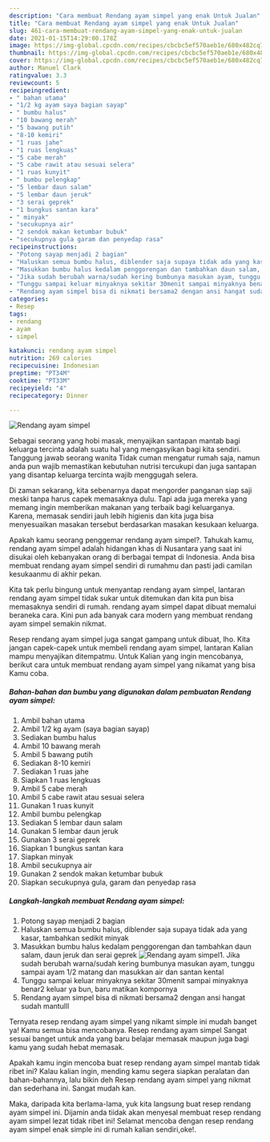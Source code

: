 ```yaml
---
description: "Cara membuat Rendang ayam simpel yang enak Untuk Jualan"
title: "Cara membuat Rendang ayam simpel yang enak Untuk Jualan"
slug: 461-cara-membuat-rendang-ayam-simpel-yang-enak-untuk-jualan
date: 2021-01-15T14:29:00.178Z
image: https://img-global.cpcdn.com/recipes/cbcbc5ef570aeb1e/680x482cq70/rendang-ayam-simpel-foto-resep-utama.jpg
thumbnail: https://img-global.cpcdn.com/recipes/cbcbc5ef570aeb1e/680x482cq70/rendang-ayam-simpel-foto-resep-utama.jpg
cover: https://img-global.cpcdn.com/recipes/cbcbc5ef570aeb1e/680x482cq70/rendang-ayam-simpel-foto-resep-utama.jpg
author: Manuel Clark
ratingvalue: 3.3
reviewcount: 5
recipeingredient:
- " bahan utama"
- "1/2 kg ayam saya bagian sayap"
- " bumbu halus"
- "10 bawang merah"
- "5 bawang putih"
- "8-10 kemiri"
- "1 ruas jahe"
- "1 ruas lengkuas"
- "5 cabe merah"
- "5 cabe rawit atau sesuai selera"
- "1 ruas kunyit"
- " bumbu pelengkap"
- "5 lembar daun salam"
- "5 lembar daun jeruk"
- "3 serai geprek"
- "1 bungkus santan kara"
- " minyak"
- "secukupnya air"
- "2 sendok makan ketumbar bubuk"
- "secukupnya gula garam dan penyedap rasa"
recipeinstructions:
- "Potong sayap menjadi 2 bagian"
- "Haluskan semua bumbu halus, diblender saja supaya tidak ada yang kasar, tambahkan sedikit minyak"
- "Masukkan bumbu halus kedalam penggorengan dan tambahkan daun salam, daun jeruk dan serai geprek"
- "Jika sudah berubah warna/sudah kering bumbunya masukan ayam, tunggu sampai ayam 1/2 matang dan masukkan air dan santan kental"
- "Tunggu sampai keluar minyaknya sekitar 30menit sampai minyaknya benar2 keluar ya bun, baru matikan kompornya"
- "Rendang ayam simpel bisa di nikmati bersama2 dengan ansi hangat sudah mantulll"
categories:
- Resep
tags:
- rendang
- ayam
- simpel

katakunci: rendang ayam simpel 
nutrition: 269 calories
recipecuisine: Indonesian
preptime: "PT34M"
cooktime: "PT33M"
recipeyield: "4"
recipecategory: Dinner

---
```



![Rendang ayam simpel](https://img-global.cpcdn.com/recipes/cbcbc5ef570aeb1e/680x482cq70/rendang-ayam-simpel-foto-resep-utama.jpg)

Sebagai seorang yang hobi masak, menyajikan santapan mantab bagi keluarga tercinta adalah suatu hal yang mengasyikan bagi kita sendiri. Tanggung jawab seorang  wanita Tidak cuman mengatur rumah saja, namun anda pun wajib memastikan kebutuhan nutrisi tercukupi dan juga santapan yang disantap keluarga tercinta wajib menggugah selera.

Di zaman  sekarang, kita sebenarnya dapat mengorder panganan siap saji meski tanpa harus capek memasaknya dulu. Tapi ada juga mereka yang memang ingin memberikan makanan yang terbaik bagi keluarganya. Karena, memasak sendiri jauh lebih higienis dan kita juga bisa menyesuaikan masakan tersebut berdasarkan masakan kesukaan keluarga. 



Apakah kamu seorang penggemar rendang ayam simpel?. Tahukah kamu, rendang ayam simpel adalah hidangan khas di Nusantara yang saat ini disukai oleh kebanyakan orang di berbagai tempat di Indonesia. Anda bisa membuat rendang ayam simpel sendiri di rumahmu dan pasti jadi camilan kesukaanmu di akhir pekan.

Kita tak perlu bingung untuk menyantap rendang ayam simpel, lantaran rendang ayam simpel tidak sukar untuk ditemukan dan kita pun bisa memasaknya sendiri di rumah. rendang ayam simpel dapat dibuat memalui beraneka cara. Kini pun ada banyak cara modern yang membuat rendang ayam simpel semakin nikmat.

Resep rendang ayam simpel juga sangat gampang untuk dibuat, lho. Kita jangan capek-capek untuk membeli rendang ayam simpel, lantaran Kalian mampu menyajikan ditempatmu. Untuk Kalian yang ingin mencobanya, berikut cara untuk membuat rendang ayam simpel yang nikamat yang bisa Kamu coba.

<!--inarticleads1-->

##### Bahan-bahan dan bumbu yang digunakan dalam pembuatan Rendang ayam simpel:

1. Ambil  bahan utama
1. Ambil 1/2 kg ayam (saya bagian sayap)
1. Sediakan  bumbu halus
1. Ambil 10 bawang merah
1. Ambil 5 bawang putih
1. Sediakan 8-10 kemiri
1. Sediakan 1 ruas jahe
1. Siapkan 1 ruas lengkuas
1. Ambil 5 cabe merah
1. Ambil 5 cabe rawit atau sesuai selera
1. Gunakan 1 ruas kunyit
1. Ambil  bumbu pelengkap
1. Sediakan 5 lembar daun salam
1. Gunakan 5 lembar daun jeruk
1. Gunakan 3 serai geprek
1. Siapkan 1 bungkus santan kara
1. Siapkan  minyak
1. Ambil secukupnya air
1. Gunakan 2 sendok makan ketumbar bubuk
1. Siapkan secukupnya gula, garam dan penyedap rasa




<!--inarticleads2-->

##### Langkah-langkah membuat Rendang ayam simpel:

1. Potong sayap menjadi 2 bagian
1. Haluskan semua bumbu halus, diblender saja supaya tidak ada yang kasar, tambahkan sedikit minyak
1. Masukkan bumbu halus kedalam penggorengan dan tambahkan daun salam, daun jeruk dan serai geprek
<img src="//assets-global.cpcdn.com/assets/icons/button_play-2c75c40dde080a61004c1f40b05d8f140eaff45d7e9e6481dc71c63d2e7c4909.png" alt="Rendang ayam simpel">1. Jika sudah berubah warna/sudah kering bumbunya masukan ayam, tunggu sampai ayam 1/2 matang dan masukkan air dan santan kental
1. Tunggu sampai keluar minyaknya sekitar 30menit sampai minyaknya benar2 keluar ya bun, baru matikan kompornya
1. Rendang ayam simpel bisa di nikmati bersama2 dengan ansi hangat sudah mantulll




Ternyata resep rendang ayam simpel yang nikamt simple ini mudah banget ya! Kamu semua bisa mencobanya. Resep rendang ayam simpel Sangat sesuai banget untuk anda yang baru belajar memasak maupun juga bagi kamu yang sudah hebat memasak.

Apakah kamu ingin mencoba buat resep rendang ayam simpel mantab tidak ribet ini? Kalau kalian ingin, mending kamu segera siapkan peralatan dan bahan-bahannya, lalu bikin deh Resep rendang ayam simpel yang nikmat dan sederhana ini. Sangat mudah kan. 

Maka, daripada kita berlama-lama, yuk kita langsung buat resep rendang ayam simpel ini. Dijamin anda tiidak akan menyesal membuat resep rendang ayam simpel lezat tidak ribet ini! Selamat mencoba dengan resep rendang ayam simpel enak simple ini di rumah kalian sendiri,oke!.

